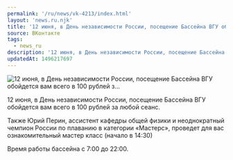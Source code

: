 ```yaml
---
permalink: '/ru/news/vk-4213/index.html'
layout: 'news.ru.njk'
title: '12 июня, в День независимости России, посещение Бассейна ВГУ обойдется вам всего в 100 рублей з…'
source: ВКонтакте
tags:
  - news_ru
description: '12 июня, в День независимости России, посещение Бассейна ВГУ обойдется вам всего в 100 рублей з…'
updatedAt: 1496217697
---
```

![12 июня, в День независимости России, посещение Бассейна ВГУ обойдется вам всего в 100 рублей з…](https://sun9-8.userapi.com/impf/c638618/v638618484/3ab25/bTnD85AOxFg.jpg?size=1280x640&quality=96&sign=d6c7ffc3087cd76010c2847cd995cce2&c_uniq_tag=ppLesnVCy-Xz4AxMt0aDTaqi6rwLfEBiBoQgTDU6bm8&type=album)

12 июня, в День независимости России, посещение Бассейна ВГУ обойдется вам всего в 100 рублей за любой сеанс.

Также Юрий Перин, ассистент кафедры общей физики и неоднократный чемпион России по плаванию в категории «Мастерс», проведет для вас ознакомительный мастер класс (начало в 14:30)

Время работы бассейна с 7:00 до 22:00.
